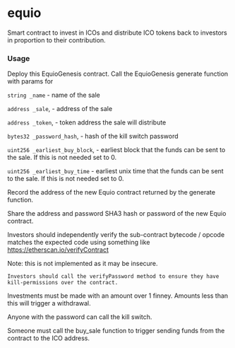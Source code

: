 # equio

Smart contract to invest in ICOs and distribute ICO tokens back to investors in proportion to their contribution.

### Usage

Deploy this EquioGenesis contract.
Call the EquioGenesis generate function with params for


`string _name` - name of the sale

`address _sale`, - address of the sale

`address _token`, - token address the sale will distribute

`bytes32 _password_hash`, - hash of the kill switch password

`uint256 _earliest_buy_block`, - earliest block that the funds can be sent to the sale. If this is not needed set to 0.

`uint256 _earliest_buy_time` - earliest unix time that the funds can be sent to the sale. If this is not needed set to 0.


Record the address of the new Equio contract returned by the generate function.

Share the address and password SHA3 hash or password of the new Equio contract.

Investors should independently verify the sub-contract bytecode / opcode matches the expected code using something like https://etherscan.io/verifyContract

Note: this is not implemented as it may be insecure.

`Investors should call the verifyPassword method to ensure they have kill-permissions over the contract.`

Investments must be made with an amount over 1 finney. Amounts less than this will trigger a withdrawal.

Anyone with the password can call the kill switch.

Someone must call the buy_sale function to trigger sending funds from the contract to the ICO address.
